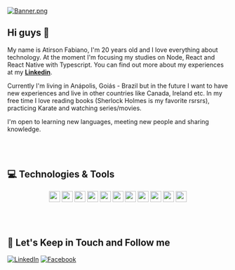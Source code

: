 [![Banner.png](https://media-exp1.licdn.com/dms/image/C4E16AQETdUrlU0K2Tg/profile-displaybackgroundimage-shrink_200_800/0/1571527027380?e=1622678400&v=beta&t=YY-CisyH7-ostpuMh7jtZ7y0MRiHxg6idSIQ4PhFj-E)](https://postimg.cc/ZW49hFcQ)

## Hi guys 👋

My name is Atirson Fabiano, I'm 20 years old and I love everything about technology. At the moment I'm focusing my studies on Node, React and React Native with Typescript. You can find out more about my experiences at my **[Linkedin](https://www.linkedin.com/in/atirson-fabiano/)**. 

Currently I'm living in Anápolis, Goiás - Brazil but in the future I want to have new experiences and live in other countries like Canada, Ireland etc. In my free time I love reading books (Sherlock Holmes is my favorite rsrsrs), practicing Karate and watching series/movies.

I'm open to learning new languages, meeting new people and sharing knowledge.
<br>
<br>
<br>
<br>
## 💻 Technologies & Tools

<p align="center">

<img src="https://img.shields.io/badge/javascript-%23F7DF1E.svg?&style=for-the-badge&logo=javascript&logoColor=black" height="25"/>
<img src="https://img.shields.io/badge/typescript%20-%23007ACC.svg?&style=for-the-badge&logo=typescript&logoColor=white" height="25"/>
<img src="https://img.shields.io/badge/node.js%20-%2343853D.svg?&style=for-the-badge&logo=node.js&logoColor=white" height="25"/>
<img src="https://img.shields.io/badge/vuejs%20-%2335495e.svg?&style=for-the-badge&logo=vue.js&logoColor=%234FC08D" height="25"/>
<img src="https://img.shields.io/badge/react%20-%2320232a.svg?&style=for-the-badge&logo=react&logoColor=%2361DAFB" height="25"/>
<img src="https://img.shields.io/badge/postgres-%23316192.svg?&style=for-the-badge&logo=postgresql&logoColor=white" height="25"/>
<img src="https://img.shields.io/badge/-npm-CB3837?style=flat-square&logo=npm" height="25"/>
<img src="https://img.shields.io/badge/-GitHub-181717?style=flat-square&logo=github" height="25"/>
<img src="https://img.shields.io/badge/MongoDB-%234ea94b.svg?&style=for-the-badge&logo=mongodb&logoColor=white" height="25"/>
<img src="https://img.shields.io/badge/php%20-%23777BB4.svg?&style=for-the-badge&logo=php&logoColor=white" height="25"/>
<img src="https://img.shields.io/badge/laravel%20-%23FF2D20.svg?&style=for-the-badge&logo=laravel&logoColor=white" height="25"/>

</p>

<br>
<br>

## 🎯 Let's Keep in Touch and Follow me 

[![LinkedIn](https://img.shields.io/badge/linkedin-%230077B5.svg?&style=for-the-badge&logo=linkedin&logoColor=white)](https://www.linkedin.com/in/atirson-fabiano/)
[![Facebook](https://img.shields.io/badge/facebook-%231877F2.svg?&style=for-the-badge&logo=facebook&logoColor=white)](https://www.facebook.com/fabiano.oliveira.2213/)

